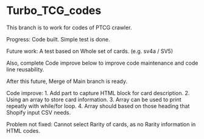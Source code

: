 # Turbo_TCG_codes

This branch is to work for codes of PTCG crawler.

Progress: Code built. Simple test is done. 

Future work: A test based on Whole set of cards. (e.g. sv4a / SV5)

Also, complete Code improve below to improve code maintenance and code line reusability.  

After this future, Merge of Main branch is ready. 

Code improve:
    1. Add part to capture HTML block for card description.
    2. Using an array to store card information.
    3. Array can be used to print repeatly with while/for loop. 
    4. Array should based on those heading that Shopify input CSV needs. 

Problem not fixed: Cannot select Rarity of cards, as no Rarity information in HTML codes. 